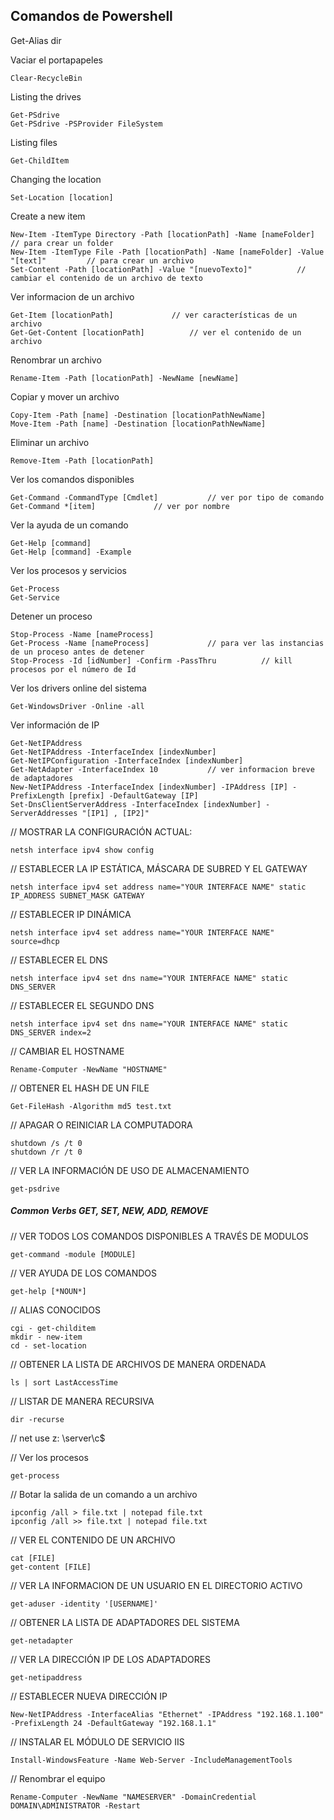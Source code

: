 ## Comandos de Powershell

Get-Alias dir

Vaciar el portapapeles

	Clear-RecycleBin

Listing the drives

	Get-PSdrive
	Get-PSdrive -PSProvider FileSystem

Listing files

	Get-ChildItem

Changing the location

	Set-Location [location]

Create a new item

	New-Item -ItemType Directory -Path [locationPath] -Name [nameFolder]			// para crear un folder
	New-Item -ItemType File -Path [locationPath] -Name [nameFolder] -Value "[text]"			// para crear un archivo
	Set-Content -Path [locationPath] -Value "[nuevoTexto]"			// cambiar el contenido de un archivo de texto

Ver informacion de un archivo

	Get-Item [locationPath] 			// ver características de un archivo
	Get-Get-Content [locationPath] 			// ver el contenido de un archivo

Renombrar un archivo

	Rename-Item -Path [locationPath] -NewName [newName]

Copiar y mover un archivo 

	Copy-Item -Path [name] -Destination [locationPathNewName]
	Move-Item -Path [name] -Destination [locationPathNewName]

Eliminar un archivo

	Remove-Item -Path [locationPath]

Ver los comandos disponibles

	Get-Command -CommandType [Cmdlet] 			// ver por tipo de comando
	Get-Command *[item] 			// ver por nombre

Ver la ayuda de un comando

	Get-Help [command]
	Get-Help [command] -Example

Ver los procesos y servicios

	Get-Process
	Get-Service

Detener un proceso

	Stop-Process -Name [nameProcess]
	Get-Process -Name [nameProcess] 			// para ver las instancias de un proceso antes de detener
	Stop-Process -Id [idNumber] -Confirm -PassThru 			// kill procesos por el número de Id

Ver los drivers online del sistema

	Get-WindowsDriver -Online -all

Ver información de IP

	Get-NetIPAddress
	Get-NetIPAddress -InterfaceIndex [indexNumber]
	Get-NetIPConfiguration -InterfaceIndex [indexNumber]
	Get-NetAdapter -InterfaceIndex 10			// ver informacion breve de adaptadores
	New-NetIPAddress -InterfaceIndex [indexNumber] -IPAddress [IP] -PrefixLength [prefix] -DefaultGateway [IP]
	Set-DnsClientServerAddress -InterfaceIndex [indexNumber] -ServerAddresses "[IP1] , [IP2]"

// MOSTRAR LA CONFIGURACIÓN ACTUAL:
	
	netsh interface ipv4 show config

// ESTABLECER LA IP ESTÁTICA, MÁSCARA DE SUBRED Y EL GATEWAY

	netsh interface ipv4 set address name="YOUR INTERFACE NAME" static IP_ADDRESS SUBNET_MASK GATEWAY

// ESTABLECER IP DINÁMICA	

	netsh interface ipv4 set address name="YOUR INTERFACE NAME" source=dhcp

// ESTABLECER EL DNS

	netsh interface ipv4 set dns name="YOUR INTERFACE NAME" static DNS_SERVER

// ESTABLECER EL SEGUNDO DNS

	netsh interface ipv4 set dns name="YOUR INTERFACE NAME" static DNS_SERVER index=2

// CAMBIAR EL HOSTNAME

	Rename-Computer -NewName "HOSTNAME"

// OBTENER EL HASH DE UN FILE

	Get-FileHash -Algorithm md5 test.txt

// APAGAR O REINICIAR LA COMPUTADORA

	shutdown /s /t 0
	shutdown /r /t 0

// VER LA INFORMACIÓN DE USO DE ALMACENAMIENTO

	get-psdrive


##### Common Verbs GET, SET, NEW, ADD, REMOVE

// VER TODOS LOS COMANDOS DISPONIBLES A TRAVÉS DE MODULOS

	get-command -module [MODULE]

// VER AYUDA DE LOS COMANDOS

	get-help [*NOUN*]

// ALIAS CONOCIDOS

	cgi - get-childitem
	mkdir - new-item
	cd - set-location

// OBTENER LA LISTA DE ARCHIVOS DE MANERA ORDENADA

	ls | sort LastAccessTime

// LISTAR DE MANERA RECURSIVA

	dir -recurse

// net use z: \\server\c$

// Ver los procesos

	get-process

// Botar la salida de un comando a un archivo

	ipconfig /all > file.txt | notepad file.txt
	ipconfig /all >> file.txt | notepad file.txt

// VER EL CONTENIDO DE UN ARCHIVO

	cat [FILE]
	get-content [FILE]

// VER LA INFORMACION DE UN USUARIO EN EL DIRECTORIO ACTIVO

	get-aduser -identity '[USERNAME]'

// OBTENER LA LISTA DE ADAPTADORES DEL SISTEMA
	
	get-netadapter

// VER LA DIRECCIÓN IP DE LOS ADAPTADORES

	get-netipaddress

// ESTABLECER NUEVA DIRECCIÓN IP

	New-NetIPAddress -InterfaceAlias "Ethernet" -IPAddress "192.168.1.100" -PrefixLength 24 -DefaultGateway "192.168.1.1"

// INSTALAR EL MÓDULO DE SERVICIO IIS

	Install-WindowsFeature -Name Web-Server -IncludeManagementTools

// Renombrar el equipo

	Rename-Computer -NewName "NAMESERVER" -DomainCredential DOMAIN\ADMINISTRATOR -Restart
